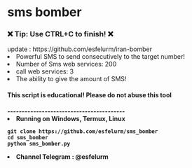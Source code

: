 # sms bomber
<h3>❌ Tip: Use CTRL+C to finish! ❌</h3>
update : https://github.com/esfelurm/iran-bomber
<li>Powerful SMS to send consecutively to the target number!</li>
<li>Number of Sms web services: 200 </li>
<li>call web services: 3 </li>
<li>The ability to give the amount of SMS! </li>
<h4>This script is educational! Please do not abuse this tool <h4>
-----------------------------------------
<li>Running on Windows, Termux, Linux </li>

```
git clone https://github.com/esfelurm/sms_bomber
cd sms_bomber
python sms_bomber.py
```
<li> Channel Telegram : @esfelurm </li>
